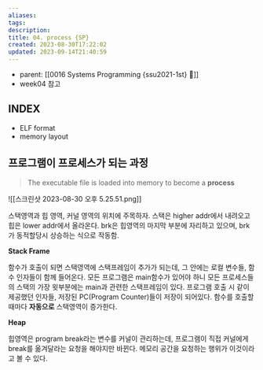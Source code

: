 ```yaml
---
aliases: 
tags: 
description:
title: 04. process {SP}
created: 2023-08-30T17:22:02
updated: 2023-09-14T21:40:59
---
```

- parent: [[0016 Systems Programming {ssu2021-1st} 🐼]]
- week04 참고

## INDEX

- ELF format
- memory layout

## 프로그램이 프로세스가 되는 과정 

> The executable file is loaded into memory to become a **process**

![[스크린샷 2023-08-30 오후 5.25.51.png]]  

스택영역과 힙 영역, 커널 영역의 위치에 주목하자. 스택은 higher addr에서 내려오고 힙은 lower addr에서 올라온다. brk은 힙영역의 마지막 부분에 자리하고 있으며, brk가 동적할당시 상승하는 식으로 작동함.

**Stack Frame**

함수가 호출이 되면 스택영역에 스택프레임이 추가가 되는데, 그 안에는 로컬 변수들, 함수 인자들이 함께 들어온다. 모든 프로그램은 main함수가 있어야 하니 모든 프로세스들의 스택의 가장 윗부분에는 main과 관련한 스택프레임이 있다. 프로그램 호출 시 같이 제공했던 인자들, 저장된 PC(Program Counter)들이 저장이 되어있다. 함수를 호출할 때마다 **자동으로** 스택영역이 증가한다.

**Heap**

힙영역은 program break라는 변수를 커널이 관리하는데, 프로그램이 직접 커널에게 break를 옮겨달라는 요청을 해야지만 바뀐다. 메모리 공간을 요청하는 행위가 이것이라고 볼 수 있다.
